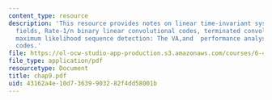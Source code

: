 ```yaml
---
content_type: resource
description: 'This resource provides notes on linear time-invariant systems over finite
  fields, Rate-1/n binary linear convolutional codes, terminated convolutional codes,
  maximum likelihood sequence detection: The VA,and  performance analysis of convolutional
  codes.'
file: https://ol-ocw-studio-app-production.s3.amazonaws.com/courses/6-451-principles-of-digital-communication-ii-spring-2005/43162a4e10d73639903282f4dd58001b_chap9.pdf
file_type: application/pdf
resourcetype: Document
title: chap9.pdf
uid: 43162a4e-10d7-3639-9032-82f4dd58001b
---
```

